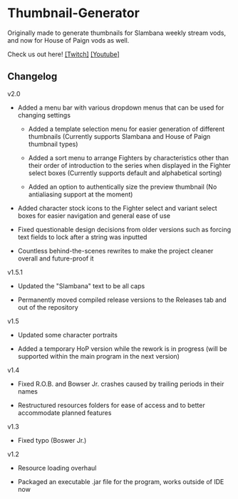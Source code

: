 # Thumbnail-Generator
Originally made to generate thumbnails for Slambana weekly stream vods, and now for House of Paign vods as well.

Check us out here! [\[Twitch\]](https://www.twitch.tv/crossslashstudios) [\[Youtube\]](https://www.youtube.com/channel/UCtkWBSJDL-KiXGt27LxHWwA)



## Changelog
v2.0

- Added a menu bar with various dropdown menus that can be used for changing settings

  - Added a template selection menu for easier generation of different thumbnails (Currently supports Slambana and House of Paign thumbnail types)
  
  - Added a sort menu to arrange Fighters by characteristics other than their order of introduction to the series when displayed in the Fighter select boxes (Currently supports default and alphabetical sorting)

  - Added an option to authentically size the preview thumbnail (No antialiasing support at the moment)
  
- Added character stock icons to the Fighter select and variant select boxes for easier navigation and general ease of use

- Fixed questionable design decisions from older versions such as forcing text fields to lock after a string was inputted

- Countless behind-the-scenes rewrites to make the project cleaner overall and future-proof it

v1.5.1

- Updated the "Slambana" text to be all caps

- Permanently moved compiled release versions to the Releases tab and out of the repository

v1.5

- Updated some character portraits

- Added a temporary HoP version while the rework is in progress (will be supported within the main program in the next version)

v1.4

- Fixed R.O.B. and Bowser Jr. crashes caused by trailing periods in their names

- Restructured resources folders for ease of access and to better accommodate planned features

v1.3

- Fixed typo (Boswer Jr.)

v1.2

- Resource loading overhaul

- Packaged an executable .jar file for the program, works outside of IDE now
